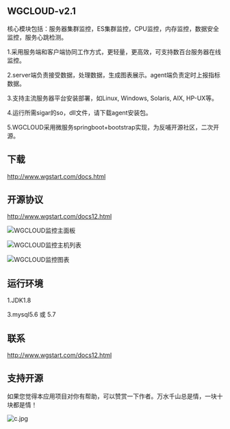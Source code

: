 ## WGCLOUD-v2.1

核心模块包括：服务器集群监控，ES集群监控，CPU监控，内存监控，数据安全监控，服务心跳检测。

1.采用服务端和客户端协同工作方式，更轻量，更高效，可支持数百台服务器在线监控。

2.server端负责接受数据，处理数据，生成图表展示。agent端负责定时上报指标数据。

3.支持主流服务器平台安装部署，如Linux, Windows, Solaris, AIX, HP-UX等。

4.运行所需sigar的so，dll文件，请下载agent安装包。

5.WGCLOUD采用微服务springboot+bootstrap实现，为反哺开源社区，二次开源。

## **下载**

<http://www.wgstart.com/docs.html>

## **开源协议**

<http://www.wgstart.com/docs12.html>



![WGCLOUD监控主面板](https://github.com/tianshiyeben/wgcloud/tree/master/demo/demo2.jpg)

![WGCLOUD监控主机列表](https://github.com/tianshiyeben/wgcloud/tree/master/demo/demo3.jpg)

![WGCLOUD监控图表](https://github.com/tianshiyeben/wgcloud/tree/master/demo/demo4.jpg)




## 运行环境

1.JDK1.8

3.mysql5.6 或 5.7



## 联系

http://www.wgstart.com/docs12.html



## 支持开源

如果您觉得本应用项目对你有帮助，可以赞赏一下作者。万水千山总是情，一块十块都是情！

![c.jpg](https://raw.githubusercontent.com/tianshiyeben/wgcloud/master/demo/wxzf.jpg)

